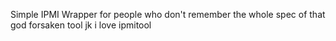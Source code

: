 Simple IPMI Wrapper for people who don't remember the whole spec of that god forsaken tool
jk i love ipmitool

